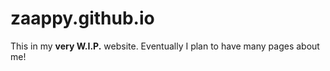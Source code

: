 # zaappy.github.io
This in my **very W.I.P.** website. Eventually I plan to have many pages about me!
